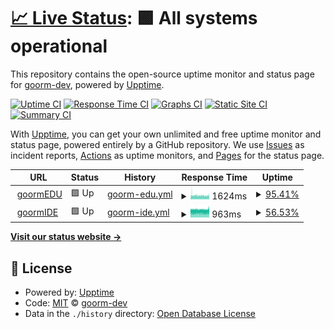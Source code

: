# [📈 Live Status](https://goorm-dev.github.io/goorm-status): <!--live status--> **🟩 All systems operational**

This repository contains the open-source uptime monitor and status page for [goorm-dev](https://goorm-dev.github.io/goorm-status), powered by [Upptime](https://github.com/upptime/upptime).

[![Uptime CI](https://github.com/koj-co/upptime/workflows/Uptime%20CI/badge.svg)](https://github.com/koj-co/upptime/actions?query=workflow%3A%22Uptime+CI%22)
[![Response Time CI](https://github.com/koj-co/upptime/workflows/Response%20Time%20CI/badge.svg)](https://github.com/koj-co/upptime/actions?query=workflow%3A%22Response+Time+CI%22)
[![Graphs CI](https://github.com/koj-co/upptime/workflows/Graphs%20CI/badge.svg)](https://github.com/koj-co/upptime/actions?query=workflow%3A%22Graphs+CI%22)
[![Static Site CI](https://github.com/koj-co/upptime/workflows/Static%20Site%20CI/badge.svg)](https://github.com/koj-co/upptime/actions?query=workflow%3A%22Static+Site+CI%22)
[![Summary CI](https://github.com/koj-co/upptime/workflows/Summary%20CI/badge.svg)](https://github.com/koj-co/upptime/actions?query=workflow%3A%22Summary+CI%22)

With [Upptime](https://upptime.js.org), you can get your own unlimited and free uptime monitor and status page, powered entirely by a GitHub repository. We use [Issues](https://github.com/goorm-dev/goorm-status/issues) as incident reports, [Actions](https://github.com/goorm-dev/goorm-status/actions) as uptime monitors, and [Pages](https://goorm-dev.github.io/goorm-status) for the status page.

<!--start: status pages-->
<!-- This summary is generated by Upptime (https://github.com/upptime/upptime) -->
<!-- Do not edit this manually, your changes will be overwritten -->
<!-- prettier-ignore -->
| URL | Status | History | Response Time | Uptime |
| --- | ------ | ------- | ------------- | ------ |
| <img alt="" src="https://icons.duckduckgo.com/ip3/edu.goorm.io.ico" height="13"> [goormEDU](https://edu.goorm.io) | 🟩 Up | [goorm-edu.yml](https://github.com/goorm-dev/goorm-status/commits/HEAD/history/goorm-edu.yml) | <details><summary><img alt="Response time graph" src="./graphs/goorm-edu/response-time-week.png" height="20"> 1624ms</summary><br><a href="https://goorm-dev.github.io/goorm-status/history/goorm-edu"><img alt="Response time 1522" src="https://img.shields.io/endpoint?url=https%3A%2F%2Fraw.githubusercontent.com%2Fgoorm-dev%2Fgoorm-status%2FHEAD%2Fapi%2Fgoorm-edu%2Fresponse-time.json"></a><br><a href="https://goorm-dev.github.io/goorm-status/history/goorm-edu"><img alt="24-hour response time 1704" src="https://img.shields.io/endpoint?url=https%3A%2F%2Fraw.githubusercontent.com%2Fgoorm-dev%2Fgoorm-status%2FHEAD%2Fapi%2Fgoorm-edu%2Fresponse-time-day.json"></a><br><a href="https://goorm-dev.github.io/goorm-status/history/goorm-edu"><img alt="7-day response time 1624" src="https://img.shields.io/endpoint?url=https%3A%2F%2Fraw.githubusercontent.com%2Fgoorm-dev%2Fgoorm-status%2FHEAD%2Fapi%2Fgoorm-edu%2Fresponse-time-week.json"></a><br><a href="https://goorm-dev.github.io/goorm-status/history/goorm-edu"><img alt="30-day response time 1557" src="https://img.shields.io/endpoint?url=https%3A%2F%2Fraw.githubusercontent.com%2Fgoorm-dev%2Fgoorm-status%2FHEAD%2Fapi%2Fgoorm-edu%2Fresponse-time-month.json"></a><br><a href="https://goorm-dev.github.io/goorm-status/history/goorm-edu"><img alt="1-year response time 1507" src="https://img.shields.io/endpoint?url=https%3A%2F%2Fraw.githubusercontent.com%2Fgoorm-dev%2Fgoorm-status%2FHEAD%2Fapi%2Fgoorm-edu%2Fresponse-time-year.json"></a></details> | <details><summary><a href="https://goorm-dev.github.io/goorm-status/history/goorm-edu">95.41%</a></summary><a href="https://goorm-dev.github.io/goorm-status/history/goorm-edu"><img alt="All-time uptime 99.85%" src="https://img.shields.io/endpoint?url=https%3A%2F%2Fraw.githubusercontent.com%2Fgoorm-dev%2Fgoorm-status%2FHEAD%2Fapi%2Fgoorm-edu%2Fuptime.json"></a><br><a href="https://goorm-dev.github.io/goorm-status/history/goorm-edu"><img alt="24-hour uptime 98.30%" src="https://img.shields.io/endpoint?url=https%3A%2F%2Fraw.githubusercontent.com%2Fgoorm-dev%2Fgoorm-status%2FHEAD%2Fapi%2Fgoorm-edu%2Fuptime-day.json"></a><br><a href="https://goorm-dev.github.io/goorm-status/history/goorm-edu"><img alt="7-day uptime 95.41%" src="https://img.shields.io/endpoint?url=https%3A%2F%2Fraw.githubusercontent.com%2Fgoorm-dev%2Fgoorm-status%2FHEAD%2Fapi%2Fgoorm-edu%2Fuptime-week.json"></a><br><a href="https://goorm-dev.github.io/goorm-status/history/goorm-edu"><img alt="30-day uptime 98.45%" src="https://img.shields.io/endpoint?url=https%3A%2F%2Fraw.githubusercontent.com%2Fgoorm-dev%2Fgoorm-status%2FHEAD%2Fapi%2Fgoorm-edu%2Fuptime-month.json"></a><br><a href="https://goorm-dev.github.io/goorm-status/history/goorm-edu"><img alt="1-year uptime 99.51%" src="https://img.shields.io/endpoint?url=https%3A%2F%2Fraw.githubusercontent.com%2Fgoorm-dev%2Fgoorm-status%2FHEAD%2Fapi%2Fgoorm-edu%2Fuptime-year.json"></a></details>
| <img alt="" src="https://icons.duckduckgo.com/ip3/ide.goorm.io.ico" height="13"> [goormIDE](https://ide.goorm.io) | 🟩 Up | [goorm-ide.yml](https://github.com/goorm-dev/goorm-status/commits/HEAD/history/goorm-ide.yml) | <details><summary><img alt="Response time graph" src="./graphs/goorm-ide/response-time-week.png" height="20"> 963ms</summary><br><a href="https://goorm-dev.github.io/goorm-status/history/goorm-ide"><img alt="Response time 903" src="https://img.shields.io/endpoint?url=https%3A%2F%2Fraw.githubusercontent.com%2Fgoorm-dev%2Fgoorm-status%2FHEAD%2Fapi%2Fgoorm-ide%2Fresponse-time.json"></a><br><a href="https://goorm-dev.github.io/goorm-status/history/goorm-ide"><img alt="24-hour response time 1014" src="https://img.shields.io/endpoint?url=https%3A%2F%2Fraw.githubusercontent.com%2Fgoorm-dev%2Fgoorm-status%2FHEAD%2Fapi%2Fgoorm-ide%2Fresponse-time-day.json"></a><br><a href="https://goorm-dev.github.io/goorm-status/history/goorm-ide"><img alt="7-day response time 963" src="https://img.shields.io/endpoint?url=https%3A%2F%2Fraw.githubusercontent.com%2Fgoorm-dev%2Fgoorm-status%2FHEAD%2Fapi%2Fgoorm-ide%2Fresponse-time-week.json"></a><br><a href="https://goorm-dev.github.io/goorm-status/history/goorm-ide"><img alt="30-day response time 948" src="https://img.shields.io/endpoint?url=https%3A%2F%2Fraw.githubusercontent.com%2Fgoorm-dev%2Fgoorm-status%2FHEAD%2Fapi%2Fgoorm-ide%2Fresponse-time-month.json"></a><br><a href="https://goorm-dev.github.io/goorm-status/history/goorm-ide"><img alt="1-year response time 910" src="https://img.shields.io/endpoint?url=https%3A%2F%2Fraw.githubusercontent.com%2Fgoorm-dev%2Fgoorm-status%2FHEAD%2Fapi%2Fgoorm-ide%2Fresponse-time-year.json"></a></details> | <details><summary><a href="https://goorm-dev.github.io/goorm-status/history/goorm-ide">56.53%</a></summary><a href="https://goorm-dev.github.io/goorm-status/history/goorm-ide"><img alt="All-time uptime 99.75%" src="https://img.shields.io/endpoint?url=https%3A%2F%2Fraw.githubusercontent.com%2Fgoorm-dev%2Fgoorm-status%2FHEAD%2Fapi%2Fgoorm-ide%2Fuptime.json"></a><br><a href="https://goorm-dev.github.io/goorm-status/history/goorm-ide"><img alt="24-hour uptime 21.99%" src="https://img.shields.io/endpoint?url=https%3A%2F%2Fraw.githubusercontent.com%2Fgoorm-dev%2Fgoorm-status%2FHEAD%2Fapi%2Fgoorm-ide%2Fuptime-day.json"></a><br><a href="https://goorm-dev.github.io/goorm-status/history/goorm-ide"><img alt="7-day uptime 56.53%" src="https://img.shields.io/endpoint?url=https%3A%2F%2Fraw.githubusercontent.com%2Fgoorm-dev%2Fgoorm-status%2FHEAD%2Fapi%2Fgoorm-ide%2Fuptime-week.json"></a><br><a href="https://goorm-dev.github.io/goorm-status/history/goorm-ide"><img alt="30-day uptime 90.00%" src="https://img.shields.io/endpoint?url=https%3A%2F%2Fraw.githubusercontent.com%2Fgoorm-dev%2Fgoorm-status%2FHEAD%2Fapi%2Fgoorm-ide%2Fuptime-month.json"></a><br><a href="https://goorm-dev.github.io/goorm-status/history/goorm-ide"><img alt="1-year uptime 99.17%" src="https://img.shields.io/endpoint?url=https%3A%2F%2Fraw.githubusercontent.com%2Fgoorm-dev%2Fgoorm-status%2FHEAD%2Fapi%2Fgoorm-ide%2Fuptime-year.json"></a></details>

<!--end: status pages-->

[**Visit our status website →**](https://goorm-dev.github.io/goorm-status)

## 📄 License

- Powered by: [Upptime](https://github.com/upptime/upptime)
- Code: [MIT](./LICENSE) © [goorm-dev](https://goorm-dev.github.io/goorm-status)
- Data in the `./history` directory: [Open Database License](https://opendatacommons.org/licenses/odbl/1-0/)
